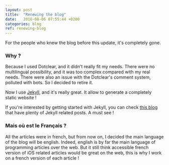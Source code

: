 ```yaml
---
layout: post
title:  "Renewing the blog"
date:   2016-08-06 07:55:44 +0200
categories: blog
ref: renewing-blog
---
```


For the people who knew the blog before this update, it's completely gone.

### Why ?

Because I used Dotclear, and it didn't really fit my needs. There were no multilingual possibility, and it was too complex compared with my real needs.
There were also an issue with the Dotclear's comment system, polluted with bots.
So I decided to retire it.

Now I use [Jekyll][jekyll], and it's really great. It allow to generate a completely static website !

If you're interested by getting started with Jekyll, you can check [this blog][sylvain-blog] that have plenty of Jekyll related posts. A must see !

### Mais où est le Français ?

All the articles were in french, but from now on, I decided the main language of the blog will be english.
Indeed, english is by far the main language of programming articles over the web.
But it still think accessible french version of iOS related articles would be great on the web, this is why I work on a french version of each article !

[jekyll]: https://jekyllrb.com
[sylvain-blog]: https://www.sylvaindurand.org
